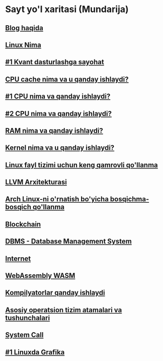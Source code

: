 # Sayt yo'l xaritasi (Mundarija)

## [Blog haqida](about.html)

## [Linux Nima](linux.html)

## [#1 Kvant dasturlashga sayohat](quantum.html)

## [CPU cache nima va u qanday ishlaydi?](cpu_cache.html)

## [#1 CPU nima va qanday ishlaydi?](cpu.html)

## [#2 CPU nima va qanday ishlaydi?](cpu_2.html)

## [RAM nima va qanday ishlaydi?](ram.html)

## [Kernel nima va u qanday ishlaydi?](kernel.html)

## [Linux fayl tizimi uchun keng qamrovli qo'llanma](file_system.html)

## [LLVM Arxitekturasi](llvm.html)

## [Arch Linux-ni o'rnatish bo'yicha bosqichma-bosqich qo'llanma](arch-install.html)

## [Blockchain](blockchain.html)

## [DBMS - Database Management System](dbms.html)

## [Internet](internet.html)

## [WebAssembly WASM](wasm.html)

## [Kompilyatorlar qanday ishlaydi](compiler.html)

## [Asosiy operatsion tizim atamalari va tushunchalari](linux_kernel.html)

## [System Call](syscall.html)

## [#1 Linuxda Grafika](linuxda-grafika.html)
